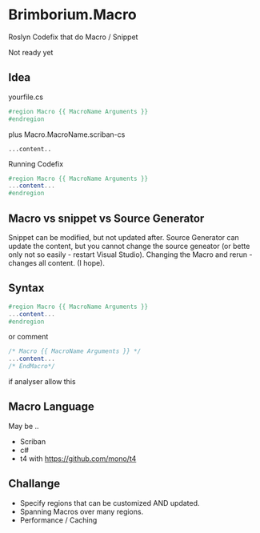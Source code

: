 # Brimborium.Macro

Roslyn Codefix that do Macro  / Snippet

Not ready yet

## Idea

yourfile.cs

```c#
#region Macro {{ MacroName Arguments }}
#endregion
```

plus Macro.MacroName.scriban-cs

```Scriban
...content..
```

Running Codefix

```c#
#region Macro {{ MacroName Arguments }}
...content...
#endregion
```

## Macro vs snippet vs Source Generator

Snippet can be  modified, but not updated after.
Source Generator can update the content, but you cannot change the source geneator (or bette only not so easily - restart Visual Studio).
Changing the Macro and rerun - changes all content. (I hope).

## Syntax

```c#
#region Macro {{ MacroName Arguments }}
...content...
#endregion
```

or comment

```c#
/* Macro {{ MacroName Arguments }} */
...content...
/* EndMacro*/
```

if analyser allow this

## Macro Language

May be ..

- Scriban
- c#
- t4 with https://github.com/mono/t4

## Challange

- Specify regions that can be customized AND updated.
- Spanning Macros over many regions.
- Performance / Caching
